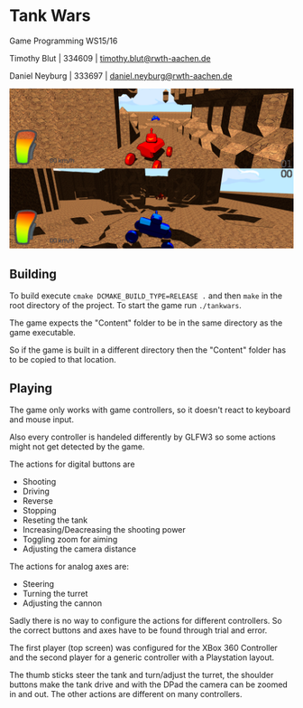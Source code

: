 Tank Wars
==============

Game Programming WS15/16

Timothy Blut | 334609 | <timothy.blut@rwth-aachen.de>

Daniel Neyburg | 333697 | <daniel.neyburg@rwth-aachen.de>

![Tank Wars Screenshot](Screenshot.png)

Building
---------------

To build execute `cmake DCMAKE_BUILD_TYPE=RELEASE .` and then `make` in the root directory of the project. To start the game run `./tankwars`.

The game expects the "Content" folder to be in the same directory as the game executable.

So if the game is built in a different directory then the "Content" folder has to be copied to that location.

Playing
---------------

The game only works with game controllers, so it doesn't react to keyboard and mouse input.

Also every controller is handeled differently by GLFW3 so some actions might not get detected by the game.

The actions for digital buttons are

* Shooting
* Driving
* Reverse
* Stopping
* Reseting the tank
* Increasing/Deacreasing the shooting power
* Toggling zoom for aiming
* Adjusting the camera distance

The actions for analog axes are:

* Steering
* Turning the turret
* Adjusting the cannon

Sadly there is no way to configure the actions for different controllers. So the correct buttons and axes have to be found through trial and error.

The first player (top screen) was configured for the XBox 360 Controller and the second player for a generic controller with a Playstation layout.

The thumb sticks steer the tank and turn/adjust the turret, the shoulder buttons make the tank drive and with the DPad the camera can be zoomed in and out. The other actions are different on many controllers.